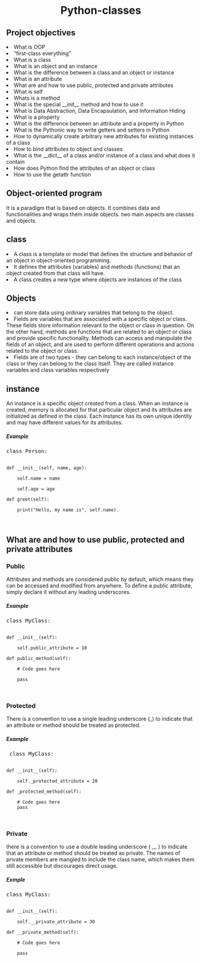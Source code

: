 <h1 align = "center">Python-classes</h1>

<h2>Project objectives</h2>

<li>What is OOP</li>

<li>“first-class everything”</li>

<li>What is a class</li>

<li>What is an object and an instance</li>

<li>What is the difference between a class and an object or instance</li>

<li>What is an attribute</li>

<li>What are and how to use public, protected and private attributes</li>

<li>What is self</li>

<li>Whats is a method</li>

<li>What is the special __init__ method and how to use it</li>

<li>What is Data Abstraction, Data Encapsulation, and Information Hiding</li>

<li>What is a property</li>

<li>What is the difference between an attribute and a property in Python</li>

<li>What is the Pythonic way to write getters and setters in Python</li>

<li>How to dynamically create arbitrary new attributes for existing instances of a class</li>

<li>How to bind attributes to object and classes</li>

<li>What is the __dict__ of a class and/or instance of a class and what does it contain</li>

<li>How does Python find the attributes of an object or class</li>

<li>How to use the getattr function</li>

<h2>Object-oriented program</h2>

It is a paradigm that is based on objects. It combines data and functionalities and wraps them inside objects.
two main aspects are classes and objects. 

<h2>class</h2>

<li>A class is a template or model that defines the structure and behavior of an object in object-oriented programming.</li>

<li>It defines the attributes (variables) and methods (functions) that an object created from that class will have.</li>
<li>A class creates a new type where objects are instances of the class</li>

<h2>Objects</h2>
<li>can store data using ordinary variables that belong to the object.</li>

<li>Fields are variables that are associated with a specific object or class. These fields store information relevant to the object or class in question. On the other hand, methods are functions that are related to an object or class and provide specific functionality. Methods can access and manipulate the fields of an object, and are used to perform different operations and actions related to the object or class.</li>
<li>Fields are of two types - they can belong to each instance/object of the class or they can belong to the class itself. They are called instance variables and class variables respectively</li>

<h2>instance</h2>
An instance is a specific object created from a class. When an instance is created, memory is allocated for that particular object and its attributes are initialized as defined in the class. Each instance has its own unique identity and may have different values for its attributes.
<h5>Example</h5>
<pre>
class Person:

    def __init__(self, name, age):

        self.name = name

        self.age = age

    def greet(self):

        print("Hello, my name is", self.name).
</pre>

<h2>What are and how to use public, protected and private attributes</h2>

<h3>Public</h3>
Attributes and methods are considered public by default, which means they can be accessed and modified from anywhere.
To define a public attribute, simply declare it without any leading underscores.

<h5>Example</h5>
<pre>
class MyClass:

    def __init__(self):

        self.public_attribute = 10

    def public_method(self):

        # Code goes here

        pass
</pre>
 
 <h3>Protected</h3>
 There is a convention to use a single leading underscore (_) to indicate that an attribute or method should be treated as protected. 
 
<h5>Example</h5>
<pre>
 class MyClass:

    def __init__(self):

        self._protected_attribute = 20

    def _protected_method(self):

        # Code goes here
        pass
</pre>

<h3>Private</h3>
there is a convention to use a double leading underscore ( __ ) to indicate that an attribute or method should be treated as private.
The names of private members are mangled to include the class name, which makes them still accessible but discourages direct usage.

<h5>Exmple</h5>
<pre>
class MyClass:

    def __init__(self):

        self.__private_attribute = 30

    def __private_method(self):

        # Code goes here

        pass


</pre>
